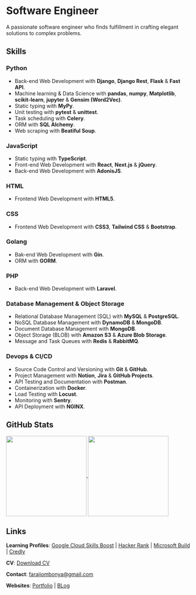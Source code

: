 # Software Engineer

A passionate software engineer who finds fulfillment in crafting elegant solutions to complex problems.

## Skills

### Python
- Back-end Web Development with **Django**, **Django Rest**, **Flask** & **Fast API**.
- Machine learning & Data Science with **pandas**, **numpy**, **Matplotlib**, **scikit-learn**, **jupyter** & **Gensim (Word2Vec)**.
- Static typing with **MyPy**.
- Unit testing with **pytest** & **unittest**.
- Task scheduling with **Celery**.
- ORM with **SQL Alchemy**.
- Web scraping with **Beatiful Soup**.

### JavaScript
- Static typing with **TypeScript**.
- Front-end Web Development with **React**, **Next.js** & **jQuery**.
- Back-end Web Development with **AdonisJS**.

### HTML
- Frontend Web Development with **HTML5**.

### CSS
- Frontend Web Development with **CSS3**, **Tailwind CSS** & **Bootstrap**.

### Golang
- Bak-end Web Development with **Gin**.
- ORM with **GORM**.

### PHP
- Back-end Web Development with **Laravel**.

### Database Management & Object Storage
- Relational Database Management (SQL) with **MySQL** & **PostgreSQL**.
- NoSQL Database Management with **DynamoDB** & **MongoDB**.
- Document Database Management with **MongoDB**.
- Object Storage (BLOB) with **Amazon S3** & **Azure Blob Storage**.
- Message and Task Queues with **Redis** & **RabbitMQ**.

### Devops & CI/CD
- Source Code Control and Versioning with **Git** & **GitHub**.
- Project Management with **Notion**, **Jira** & **GitHub Projects**.
- API Testing and Documentation with **Postman**.
- Containerization with **Docker**.
- Load Testing with **Locust**.
- Monitoring with **Sentry**.
- API Deployment with **NGINX**.

## GitHub Stats

<a href="https://github.com/anuraghazra/github-readme-stats">
  <img height=220 align="center" src="https://github-readme-stats.vercel.app/api?username=faraji-ombonya&langs_count=10&show_icons=true&theme=transparent&layout=compact" />
</a>

<a href="https://github.com/anuraghazra/convoychat">
  <img height=220 align="center" src="https://github-readme-stats.vercel.app/api/top-langs/?username=faraji-ombonya&langs_count=10&show_icons=true&theme=transparent&layout=compact" />
</a>

## Links
**Learning Profiles**: [Google Cloud Skills Boost](https://www.cloudskillsboost.google/public_profiles/93c04457-d694-4d77-8aa3-14dc6be880b2) | [Hacker Rank](https://www.hackerrank.com/farajiombonya) | [Microsoft Build](https://learn.microsoft.com/en-us/users/farajishikandaombonya-6815/) | [Credly](https://www.credly.com/users/faraji-ombonya)

**CV**: [Download CV](https://docs.google.com/document/d/1M082yxrGS4b9d52GrI2y9Jp6BJ7KdINXc5jwTYZ4QzM/edit?usp=sharing)

**Contact**: farajiombonya@gmail.com

**Websites**: [Portfolio](https://faraji-ombonya.github.io/) | [BLog](https://faraji-ombonya.github.io/blog/)
